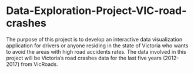 # Data-Exploration-Project-VIC-road-crashes
The purpose of this project is to develop an interactive data visualization application for drivers or anyone residing in the state of Victoria who wants to avoid the areas with high road accidents rates. The data involved in this project will be Victoria’s road crashes data for the last five years (2012-2017) from VicRoads.
